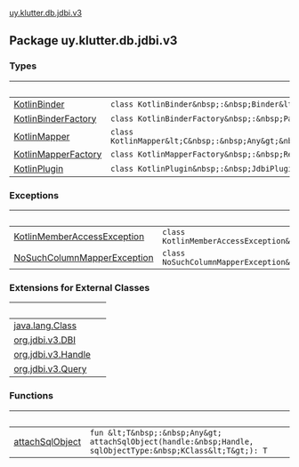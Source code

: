 [uy.klutter.db.jdbi.v3](.)


## Package uy.klutter.db.jdbi.v3

### Types

|&nbsp;|&nbsp;|
|---|---|
| [KotlinBinder](-kotlin-binder/index.md) | `class KotlinBinder&nbsp;:&nbsp;Binder&lt;Bind,&nbsp;Any&gt;` |
| [KotlinBinderFactory](-kotlin-binder-factory/index.md) | `class KotlinBinderFactory&nbsp;:&nbsp;ParameterBinderFactory` |
| [KotlinMapper](-kotlin-mapper/index.md) | `class KotlinMapper&lt;C&nbsp;:&nbsp;Any&gt;&nbsp;:&nbsp;ResultSetMapper&lt;C&gt;` |
| [KotlinMapperFactory](-kotlin-mapper-factory/index.md) | `class KotlinMapperFactory&nbsp;:&nbsp;ResultSetMapperFactory` |
| [KotlinPlugin](-kotlin-plugin/index.md) | `class KotlinPlugin&nbsp;:&nbsp;JdbiPlugin` |

### Exceptions

|&nbsp;|&nbsp;|
|---|---|
| [KotlinMemberAccessException](-kotlin-member-access-exception/index.md) | `class KotlinMemberAccessException&nbsp;:&nbsp;DBIException` |
| [NoSuchColumnMapperException](-no-such-column-mapper-exception/index.md) | `class NoSuchColumnMapperException&nbsp;:&nbsp;DBIException` |

### Extensions for External Classes

|&nbsp;|&nbsp;|
|---|---|
| [java.lang.Class](java.lang.-class/index.md) |  |
| [org.jdbi.v3.DBI](org.jdbi.v3.-d-b-i/index.md) |  |
| [org.jdbi.v3.Handle](org.jdbi.v3.-handle/index.md) |  |
| [org.jdbi.v3.Query](org.jdbi.v3.-query/index.md) |  |

### Functions

|&nbsp;|&nbsp;|
|---|---|
| [attachSqlObject](attach-sql-object.md) | `fun &lt;T&nbsp;:&nbsp;Any&gt; attachSqlObject(handle:&nbsp;Handle, sqlObjectType:&nbsp;KClass&lt;T&gt;): T` |
